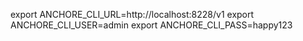 export ANCHORE_CLI_URL=http://localhost:8228/v1
export ANCHORE_CLI_USER=admin
export ANCHORE_CLI_PASS=happy123